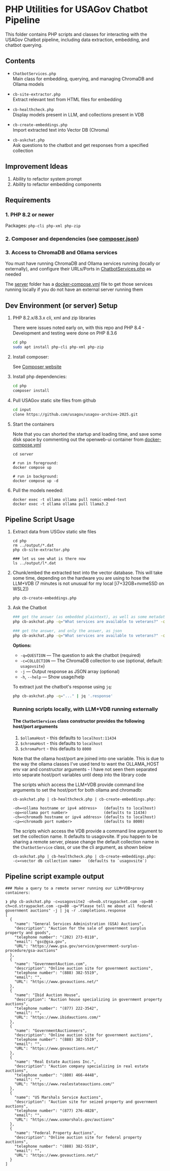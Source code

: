# PHP Utilities for USAGov Chatbot Pipeline

This folder contains PHP scripts and classes for interacting with the USAGov Chatbot pipeline, including data extraction, embedding, and chatbot querying.

## Contents

- `ChatbotServices.php`  
  Main class for embedding, querying, and managing ChromaDB and Ollama models

- `cb-site-extractor.php`  
  Extract relevant text from HTML files for embedding

- `cb-healthcheck.php`  
  Display models present in LLM, and collections present in VDB

- `cb-create-embeddings.php`  
  Import extracted text into Vector DB (Chroma)

- `cb-askchat.php`  
  Ask questions to the chatbot and get responses from a specified collection

## Improvement Ideas
1. Ability to refactor system prompt
1. Ability to refactor embedding components

## Requirements

### 1. PHP 8.2 or newer

Packages: `php-cli php-xml php-zip`

### 2. Composer and dependencies (see [composer.json](./composer.json))

### 3. Access to ChromaDB and Ollama services

You must have running ChromaDB and Ollama services running (locally or externally), and configure their URLs/Ports in [ChatbotServices.php](../php/ChatbotServices.php) as needed

The [server](../server/) folder has a [docker-compose.yml](../server/docker-compose.yml) file to get those services running locally if you do not have an external server running them

## Dev Environment (or server) Setup

1. PHP 8.2.x/8.3.x cli, xml and zip libraries
   
   There were issues noted early on, with this repo and PHP 8.4 - Development and testing were done on PHP 8.3.6

   ```sh
   cd php
   sudo apt install php-cli php-xml php-zip
   ```

2. Install composer:

   See [Composer website](https://getcomposer.org/download/)
   
3. Install php dependencies:
   ```sh
   cd php
   composer install
   ```

4. Pull USAGov static site files from github
   ```sh
   cd input
   clone https://github.com/usagov/usagov-archive-2025.git
   ```

5. Start the containers

   Note that you can shorted the startup and loading time, and save some disk space by commenting out the openweb-ui container from [docker-compose.yml](../server/docker-compose.yml) 

   ```
   cd server
   
   # run in foreground:
   docker compose up
   
   # run in background:
   docker compose up -d
   ```

6. Pull the models needed:
   ```
   docker exec -t ollama ollama pull nomic-embed-text
   docker exec -t ollama ollama pull llama3.2
   ```

## Pipeline Script Usage

1. Extract data from USGov static site files

   ```
   cd php
   rm ../output/*.dat
   php cb-site-extractor.php
   
   ### let us see what is there now
   ls ../output/l*.dat
   ```
2. Chunk/embed the extracted text into the vector database.  This will take some time, depending on the hardware you are using to hose the LLM+VDB (7 minutes is not unusual for my local [i7+32GB+nvmeSSD on WSL2])

   ```
   php cb-create-embeddings.php
   ```
3. Ask the Chatbot
   ```sh
   ### get the answer (as embedded plaintext), as well as some metadata about the query
   php cb-askchat.php -q="What services are available to veterans?" -c=usagovsite | jq -r .
   
   ### get the answer, and only the answer, as json
   php cb-askchat.php -q="What services are available to veterans?" -c=usagovsite -j | jq -r '.completions.response'
   
   ```

   **Options:**
   - `-q=QUESTION` — The question to ask the chatbot (required)
   - `-c=COLLECTION` — The ChromaDB collection to use (optional, default: `usagovsite`)
   - `-j` — Output response as JSON array (optional)
   - `-h`, `--help` — Show usage/help

   To extract just the chatbot's response using `jq`:
   ```sh
   php cb-askchat.php -q="..." | jq '.response'
   ```

   ### Running scripts locally, with LLM+VDB running externally
   #### The `ChatbotServices` class constructor provides the following host/port arguments
   1. `$ollamaHost` - this defaults to `localhost:11434`
   2. `$chromaHost` - this defaults to `localhost`
   3. `$chromaPort` - this defaults to `8000`

   Note that the ollama host/port are joined into one variable.  This is due to the way the ollama classes I've used tend to want the OLLAMA_HOST env var and constructor arguments - I have not seen them separated into separate host/port variables until deep into the library code

   The scripts which access the LLM+VDB provide command line arguments to set the host/port for both ollama and chromadb:

   ```
   cb-askchat.php | cb-healthcheck.php | cb-create-embeddings.php:

   -oh=<ollama hostname or ipv4 address>   (defaults to localhost)
   -op=<ollama port number>                (defaults to 11434)
   -ch=<chromadb hostname or ipv4 address> (defaults to localhost)
   -cp=<chromadb port number>              (defaults to 8000)
   ```

   The scripts which access the VDB provide a command line argument to set the collection name.  It defaults to usagovsite.  If you happen to be sharing a remote server, please change the default collection name in the `ChatbotService` class, or use the cli argument, as shown below

   ```
   cb-askchat.php | cb-healthcheck.php | cb-create-embeddings.php:
   -c=<vector db collection name>   (defaults to `usagovsite`)
   ```
## Pipeline script example output
```
### Make a query to a remote server running our LLM+VDB+proxy containers:

❯ php cb-askchat.php -c=usagovsite2 -oh=ob.straypacket.com -op=80 -ch=cd.straypacket.com -cp=80 -q="Please tell me about all federal government auctions" -j | jq -r .completions.response
[
  {
    "name": "General Services Administration (GSA) Auctions",
    "description": "Auction for the sale of government surplus property and goods",
    "telephone number": "(202) 273-0110",
    "email": "gsc@gsa.gov",
    "URL": "https://www.gsa.gov/service/government-surplus-procedure/gsa-auctions"
  },
  {
    "name": "GovernmentAuction.com",
    "description": "Online auction site for government auctions",
    "telephone number": "(888) 382-5519",
    "email": "",
    "URL": "https://www.govauctions.net/"
  },
  {
    "name": "Ibid Auction House",
    "description": "Auction house specializing in government property auctions",
    "telephone number": "(877) 222-3542",
    "email": "",
    "URL": "https://www.ibidauctions.com/"
  },
  {
    "name": "GovernmentAuctioneers",
    "description": "Online auction site for government auctions",
    "telephone number": "(888) 382-5519",
    "email": "",
    "URL": "https://www.govauctions.net/"
  },
  {
    "name": "Real Estate Auctions Inc.",
    "description": "Auction company specializing in real estate auctions",
    "telephone number": "(800) 466-4448",
    "email": "",
    "URL": "https://www.realestateauctions.com/"
  },
  {
    "name": "US Marshals Service Auctions",
    "description": "Auction site for seized property and government auctions",
    "telephone number": "(877) 276-4828",
    "email": "",
    "URL": "https://www.usmarshals.gov/auctions"
  },
  {
    "name": "Federal Property Auctions",
    "description": "Online auction site for federal property auctions",
    "telephone number": "(888) 382-5519",
    "email": "",
    "URL": "https://www.govauctions.net/"
  }
]
```
